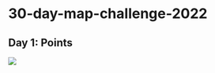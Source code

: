 # 30-day-map-challenge-2022

## Day 1: Points
<img src='https://github.com/samiaab1990/30-day-map-challenge-2022/blob/0663afa2387e1a2e9a1fe1a6fd376438febfd2d7/points/languages.png'>
